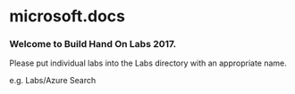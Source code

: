 # microsoft.docs

### Welcome to Build Hand On Labs 2017.

Please put individual labs into the Labs directory with an appropriate name.

e.g. Labs/Azure Search